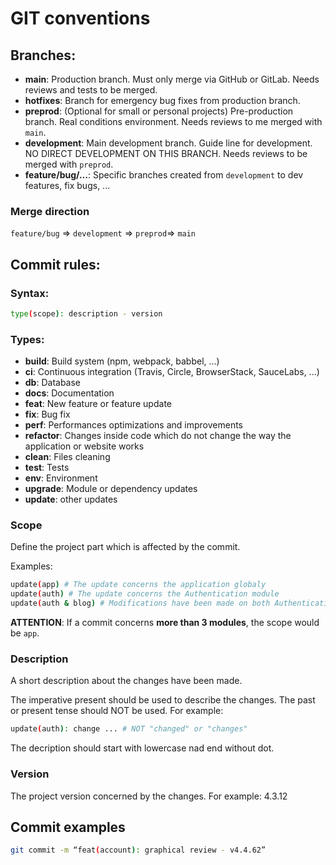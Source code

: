 # GIT conventions

## Branches:
* **main**: Production branch. Must only merge via GitHub or GitLab. Needs reviews and tests to be merged.
* **hotfixes**: Branch for emergency bug fixes from production branch.
* **preprod**: (Optional for small or personal projects) Pre-production branch. Real conditions environment. Needs reviews to me merged with `main`.
* **development**: Main development branch. Guide line for development. NO DIRECT DEVELOPMENT ON THIS BRANCH. Needs reviews to be merged with `preprod`.
* **feature/bug/…**: Specific branches created from `development` to dev features, fix bugs, ...

### Merge direction
`feature/bug` => `development` => `preprod`=> `main`

## Commit rules:

### Syntax:
```bash
type(scope): description - version
```
### Types: 
* **build**: Build system (npm, webpack, babbel, …)
* **ci**: Continuous integration (Travis, Circle, BrowserStack, SauceLabs, ...)
* **db**: Database
* **docs**: Documentation
* **feat**: New feature or feature update
* **fix**: Bug fix
* **perf**: Performances optimizations and improvements
* **refactor**: Changes inside code which do not change the way the application or website works
* **clean**: Files cleaning
* **test**: Tests
* **env**: Environment
* **upgrade**: Module or dependency updates
* **update**: other updates

### Scope

Define the project part which is affected by the commit.

Examples:
```bash
update(app) # The update concerns the application globaly
update(auth) # The update concerns the Authentication module
update(auth & blog) # Modifications have been made on both Authentication and Blog modules
```
**ATTENTION**: If a commit concerns **more than 3 modules**, the scope would be `app`.

### Description

A short description about the changes have been made.

The imperative present should be used to describe the changes. The past or present tense should NOT be used. For example:
```bash
update(auth): change ... # NOT "changed" or "changes"
```
The decription should start with lowercase nad end without dot.

### Version

The project version concerned by the changes. For example: 4.3.12

## Commit examples

```bash
git commit -m “feat(account): graphical review - v4.4.62”
```
